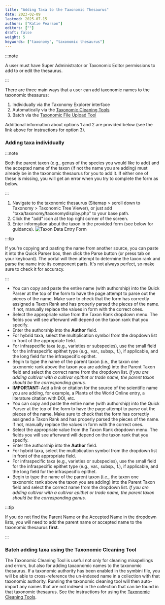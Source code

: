 ```yaml
---
title: "Adding Taxa to the Taxonomic Thesaurus"
date: 2023-02-09
lastmod: 2025-07-15
authors: ["Katie Pearson"]
editors: [""]
draft: false
weight: 5
keywords: ["taxonomy", "taxonomic thesaurus"]
---
```


:::note

A user must have Super Administrator or Taxonomic Editor permissions to add to or edit the thesaurus.

:::

There are three main ways that a user can add taxonomic names to the taxonomic thesaurus:

1. Individually via the Taxonomy Explorer interface
2. Automatically via the [Taxonomic Cleaning Tools](/Collection_Manager_Guide/Data_Cleaning/taxonomic_cleaning)
3. Batch via the [Taxonomic File Upload Tool](/Portal_Manager_Guide/Taxonomic_Thesaurus/batch_loading)

Additional information about options 1 and 2 are provided below (see the link above for instructions for option 3).

### Adding taxa individually

:::note

Both the parent taxon (e.g., genus of the species you would like to add) and the accepted name of the taxon (if not the name you are adding) must already be in the taxonomic thesaurus for you to add it. If either one of these is missing, you will get an error when you try to complete the form as below.

:::

1. Navigate to the taxonomic thesaurus (Sitemap > scroll down to Taxonomy > Taxonomic Tree Viewer), or just add "taxa/taxonomy/taxonomydisplay.php" to your base path.
2. Click the "add" icon at the top right corner of the screen.
3. Enter information about the taxon in the provided form (see below for guidance).
   ![Taxon Data Entry Form](/img/addnewtaxon.png)

:::tip

If you're copying and pasting the name from another source, you can paste it into the Quick Parser box, then click the Parse button (or press tab on your keyboard). The portal will then attempt to determine the taxon rank and parse the name into its component parts. It's not always perfect, so make sure to check it for accuracy.

:::

* You can copy and paste the entire name (with authorship) into the Quick Parser at the top of the form to have the page attempt to parse out the pieces of the name. Make sure to check that the form has correctly assigned a Taxon Rank and has properly parsed the pieces of the name. If not, manually replace the values in form with the correct ones.
* Select the appropriate value from the Taxon Rank dropdown menu. The fields you will see afterward will depend on the taxon rank that you specify.
* Enter the authorship into the **Author** field.
* For hybrid taxa, select the multiplication symbol from the dropdown list in front of the appropriate field.
* For infraspecific taxa (e.g., varieties or subspecies), use the small field for the infraspecific epithet type (e.g., var., subsp., f.), if applicable, and the long field for the infraspecific epithet.
* Begin to type the name of the parent taxon (i.e., the taxon one taxonomic rank above the taxon you are adding) into the Parent Taxon field and select the correct name from the dropdown list. _If you are adding cultivar with a cultivar epithet or trade name, the parent taxon should be the corresponding genus._
* **IMPORTANT:** Add a link or citation for the source of the scientific name you are adding, for example, a Plants of the World Online entry, a literature citation with DOI, etc.
* You can copy and paste the entire name (with authorship) into the Quick Parser at the top of the form to have the page attempt to parse out the pieces of the name. Make sure to check that the form has correctly assigned a Taxon Rank and has properly parsed the pieces of the name. If not, manually replace the values in form with the correct ones.
* Select the appropriate value from the Taxon Rank dropdown menu. The fields you will see afterward will depend on the taxon rank that you specify.
* Enter the authorship into the **Author** field.
* For hybrid taxa, select the multiplication symbol from the dropdown list in front of the appropriate field.
* For infraspecific taxa (e.g., varieties or subspecies), use the small field for the infraspecific epithet type (e.g., var., subsp., f.), if applicable, and the long field for the infraspecific epithet.
* Begin to type the name of the parent taxon (i.e., the taxon one taxonomic rank above the taxon you are adding) into the Parent Taxon field and select the correct name from the dropdown list. _If you are adding cultivar with a cultivar epithet or trade name, the parent taxon should be the corresponding genus._

:::tip

If you do not find the Parent Name or the Accepted Name in the dropdown lists, you will need to add the parent name or accepted name to the taxonomic thesaurus **first**.

:::

### Batch adding taxa using the Taxonomic Cleaning Tool

The Taxonomic Cleaning Tool is useful not only for cleaning misspellings and errors, but also for adding taxaonomic names to the taxonomic thesaurus. If a taxonomic authority has been enabled in the symbini file, you will be able to cross-reference the un-indexed name in a collection with that taxonomic authority. Running the taxonomic cleaning tool will then auto-import any names that are not indexed in the collection that can be found in that taxonomic thesaurus. See the instructions for using the [Taxonomic Cleaning Tools](/Collection_Manager_Guide/Data_Cleaning/taxonomic_cleaning).
